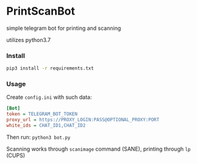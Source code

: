 # PrintScanBot

simple telegram bot for printing and scanning

utilizes python3.7

### Install

```bash
pip3 install -r requirements.txt
```

### Usage

Create `config.ini` with such data:
```ini
[Bot]
token = TELEGRAM_BOT_TOKEN
proxy_url = https://PROXY_LOGIN:PASS@OPTIONAL_PROXY:PORT
white_ids = CHAT_ID1,CHAT_ID2
```

Then run: `python3 bot.py`

Scanning works through `scanimage` command (SANE), printing through `lp` (CUPS)
